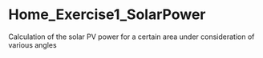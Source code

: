 # Home_Exercise1_SolarPower
Calculation of the solar PV power for a certain area under consideration of various angles
